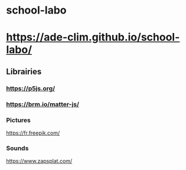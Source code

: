 # school-labo

# https://ade-clim.github.io/school-labo/

## Librairies
### https://p5js.org/
### https://brm.io/matter-js/

### Pictures
https://fr.freepik.com/

### Sounds
https://www.zapsplat.com/
